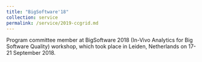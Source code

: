 ```yaml
---
title: "BigSoftware'18"
collection: service
permalink: /service/2019-ccgrid.md
---
```

Program committee member at BigSoftware 2018 (In-Vivo Analytics for Big Software Quality) workshop, which took place in Leiden, Netherlands on 17-21 September 2018.


